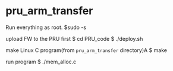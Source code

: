# pru_arm_transfer

Run everything as root.
$sudo -s

upload FW to the PRU first
$ cd PRU_code
$ ./deploy.sh

make Linux C program(from `pru_arm_transfer` directory)A
$ make

run program
$ ./mem_alloc.c
